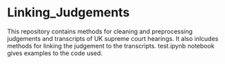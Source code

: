 # Linking_Judgements

This repository contains methods for cleaning and preprocessing judgements and transcripts of UK supreme court hearings. It also inlcudes methods for linking the judgement to the transcripts. test.ipynb notebook gives examples to the code used.
